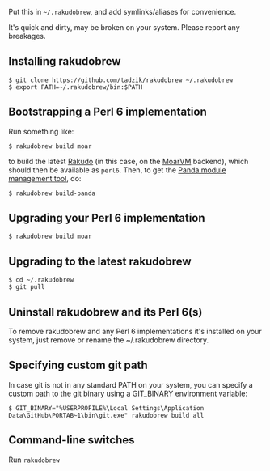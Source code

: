 Put this in `~/.rakudobrew`, and add symlinks/aliases for convenience.

It's quick and dirty, may be broken on your system. Please report any breakages.

Installing rakudobrew
---------------------

```
$ git clone https://github.com/tadzik/rakudobrew ~/.rakudobrew
$ export PATH=~/.rakudobrew/bin:$PATH
```

Bootstrapping a Perl 6 implementation
-------------------------------------

Run something like:

```
$ rakudobrew build moar
```

to build the latest [Rakudo](https://github.com/rakudo/rakudo)
(in this case, on the [MoarVM](https://github.com/MoarVM/MoarVM) backend),
which should then be available as `perl6`. Then, to get the
[Panda module management tool](https://github.com/tadzik/panda), do:

```
$ rakudobrew build-panda
```


Upgrading your Perl 6 implementation
------------------------------------

```
$ rakudobrew build moar
```


Upgrading to the latest rakudobrew
----------------------------------

```
$ cd ~/.rakudobrew
$ git pull
```


Uninstall rakudobrew and its Perl 6(s)
--------------------------------------

To remove rakudobrew and any Perl 6 implementations it's installed on your system,
just remove or rename the ~/.rakudobrew directory.


Specifying custom git path
--------------------------

In case git is not in any standard PATH on your system, you can specify a custom path
to the git binary using a GIT_BINARY environment variable:

```
$ GIT_BINARY="%USERPROFILE%\Local Settings\Application Data\GitHub\PORTAB~1\bin\git.exe" rakudobrew build all
```

Command-line switches
---------------

Run `rakudobrew`


